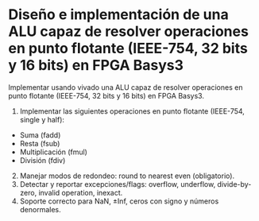# Diseño e implementación de una ALU capaz de resolver operaciones en punto flotante (IEEE-754, 32 bits y 16 bits) en FPGA Basys3

Implementar usando vivado una ALU capaz de resolver operaciones en punto flotante (IEEE-754, 32 bits y 16 bits) en FPGA Basys3.

1. Implementar las siguientes operaciones en punto flotante (IEEE-754, single y half):
-  Suma (fadd)
-  Resta (fsub)
-  Multiplicación (fmul)
-  División (fdiv)
2. Manejar modos de redondeo: round to nearest even (obligatorio).
3. Detectar y reportar excepciones/flags: overflow, underflow, divide-by-zero, invalid operation, 
inexact.
4. Soporte correcto para NaN, ±Inf, ceros con signo y números denormales.


